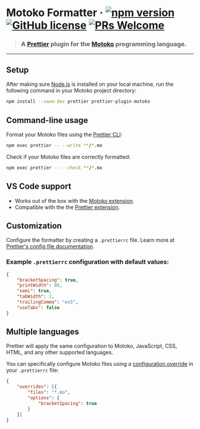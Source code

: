 # Motoko Formatter &middot; [![npm version](https://img.shields.io/npm/v/prettier-plugin-motoko.svg?logo=npm)](https://www.npmjs.com/package/prettier-plugin-motoko) [![GitHub license](https://img.shields.io/badge/license-Apache%202.0-blue.svg)](https://opensource.org/licenses/Apache-2.0) [![PRs Welcome](https://img.shields.io/badge/PRs-welcome-brightgreen.svg)](https://github.com/dfinity/prettier-plugin-motoko/issues)

> ### A [Prettier](https://prettier.io/) plugin for the [Motoko](https://internetcomputer.org/docs/current/developer-docs/build/cdks/motoko-dfinity/motoko/) programming language.

---

## Setup

After making sure [Node.js](https://nodejs.org/en/download/) is installed on your local machine, run the following command in your Motoko project directory:

```sh
npm install --save-dev prettier prettier-plugin-motoko
```

## Command-line usage

Format your Motoko files using the [Prettier CLI](https://prettier.io/docs/en/cli.html):

```sh
npm exec prettier -- --write **/*.mo
```

Check if your Motoko files are correctly formatted:

```sh
npm exec prettier -- --check **/*.mo
```

## VS Code support

- Works out of the box with the [Motoko extension](https://marketplace.visualstudio.com/items?itemName=dfinity-foundation.vscode-motoko).
- Compatible with the the [Prettier extension](https://marketplace.visualstudio.com/items?itemName=esbenp.prettier-vscode).

## Customization

Configure the formatter by creating a `.prettierrc` file. Learn more at [Prettier's config file documentation](https://prettier.io/docs/en/configuration.html).

### Example `.prettierrc` configuration with default values:

```json
{
    "bracketSpacing": true,
    "printWidth": 80,
    "semi": true,
    "tabWidth": 2,
    "trailingComma": "es5",
    "useTabs": false
}
```

## Multiple languages

Prettier will apply the same configuration to Motoko, JavaScript, CSS, HTML, and any other supported languages. 

You can specifically configure Motoko files using a [configuration override](https://prettier.io/docs/en/configuration.html#configuration-overrides) in your `.prettierrc` file:

```json
{
    "overrides": [{
        "files": "*.mo",
        "options": {
            "bracketSpacing": true
        }
    }]
}
```
